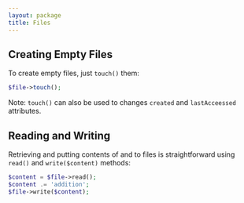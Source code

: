 ```yaml
---
layout: package
title: Files
---
```


## Creating Empty Files

To create empty files, just `touch()` them:

```php
$file->touch();
```

Note: `touch()` can also be used to changes `created` and `lastAcceessed` attributes.

## Reading and Writing

Retrieving and putting contents of and to files is straightforward using `read()` and `write($content)` methods:

```php
$content = $file->read();
$content .= 'addition';
$file->write($content);
```